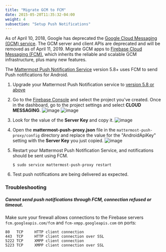 ```yaml
---
title: "Migrate GCM to FCM"
date: 2015-05-20T11:35:32-04:00
weight: 4
subsection: "Setup Push Notifications"
---
```


As of April 10, 2018, Google has deprecated the [Google Cloud Messaging (GCM) service](https://developers.google.com/cloud-messaging/gcm). The GCM server and client APIs are deprecated and will be removed as of April 11, 2019. Migrate GCM apps to [Firebase Cloud Messaging (FCM)](http://firebase.google.com/docs/cloud-messaging/), which inherits the reliable and scalable GCM infrastructure, plus many new features.

The [Mattermost Push Notification Service](https://github.com/mattermost/mattermost-push-proxy/releases) version 5.8+ uses FCM to send Push notifications for Android.

1. Upgrade your Mattermost Push Notification service to [version 5.8 or above](https://github.com/mattermost/mattermost-push-proxy/releases)
2. Go to the [Firebase Console](https://console.firebase.google.com) and select the project you've created. Once in the dashboard, go to the project settings and select **CLOUD MESSAGING**.
![image](/img/mobile/firebase_settings.png)
![image](/img/mobile/firebase_cloud_messaging.png)
 
3. Look for the value of the **Server Key** and copy it.
![image](/img/mobile/firebase_server_key.png)

4. Open the **mattermost-push-proxy.json** file in the `mattermost-push-proxy/config` directory and replace the value for the "AndroidApiKey" setting with the **Server Key** you just copied.
![image](/img/mobile/proxy-config.png)

5. Restart your Mattermost Push Notification Service, and notifications should be sent using FCM.
   ```
   $ sudo service mattermost-push-proxy restart
    ```

6. Test push notifications are being delivered as expected.


### Troubleshooting

##### Cannot send push notifications through FCM, connection refused or timeout.

Make sure your firewall allows connections to the Firebase servers `fcm.googleapis.com/fcm` and `fcm-xmpp.googleapis.com` on ports:
```
80   TCP     HTTP client connection
443  TCP     HTTP client connection over SSL
5222 TCP     XMPP client connection  
5223 TCP     XMPP client connection over SSL  
```
